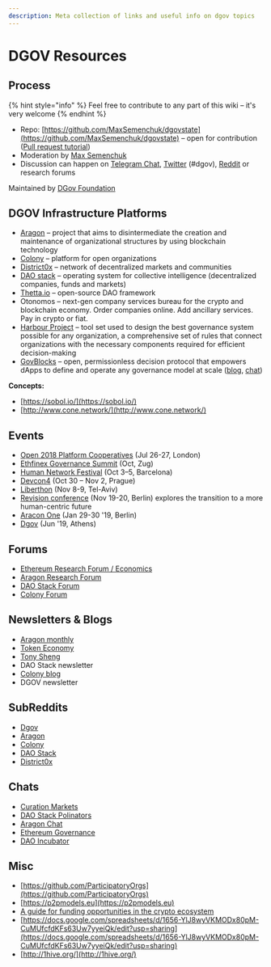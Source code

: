 ```yaml
---
description: Meta collection of links and useful info on dgov topics
---
```


# DGOV Resources

## Process

{% hint style="info" %}
Feel free to contribute to any part of this wiki – it's very welcome
{% endhint %}

* Repo: [https://github.com/MaxSemenchuk/dgovstate](https://github.com/MaxSemenchuk/dgovstate) – open for contribution \([Pull request tutorial](https://www.youtube.com/watch?v=IBYHohWm_5w)\)
* Moderation by [Max Semenchuk](mailto:max.semenchuk@gmail.com)
* Discussion can happen on [Telegram Chat](https://t.me/joinchat/E9cyAw9Ix0g4CS8PNTvR3g), [Twitter](https://twitter.com/hashtag/dgov) \(\#dgov\), [Reddit](https://new.reddit.com/r/dgov/) or research forums

Maintained by [DGov Foundation](https://dgov.foundation/)

## **DGOV Infrastructure Platforms**

* [Aragon](https://aragon.org/) – project that aims to disintermediate the creation and maintenance of organizational structures by using blockchain technology 
* [Colony](https://colony.io/) – platform for open organizations
* [District0x](https://district0x.io/) – network of decentralized markets and communities
* [DAO stack](https://daostack.io/) – operating system for collective intelligence \(decentralized companies, funds and markets\)
* [Thetta.io](https://web.thetta.io/) – open-source DAO framework
* Otonomos – next-gen company services bureau for the crypto and blockchain economy. Order companies online. Add ancillary services. Pay in crypto or fiat.
* [Harbour Project](https://www.harbourproject.io/) – tool set used to design the best governance system possible for any organization, a comprehensive set of rules that connect organizations with the necessary components required for efficient decision-making
* [GovBlocks](https://govblocks.io/) – open, permissionless decision protocol that empowers dApps to define and operate any governance model at scale \([blog](https://medium.com/govblocks/progress-updates/home), [chat](https://t.me/govblocks)\)

**Concepts:**

* [https://sobol.io/](https://sobol.io/)
* [http://www.cone.network/](http://www.cone.network/)

## **Events**

* [Open 2018 Platform Cooperatives](https://2018.open.coop/) \(Jul 26-27, London\)
* ​[Ethfinex Governance Summit](https://summit.ethfinex.com/) \(Oct, Zug\)
* [Human Network Festival](https://humannetworksfestival.ouishare.net/) \(Oct 3–5, Barcelona\)
* [Devcon4](https://devcon4.ethereum.org) \(Oct 30 – Nov 2, Prague\)
* [Liberthon](https://www.liberthon.org/) \(Nov 8-9, Tel-Aviv\)
* [Revision conference](https://revision.io/) \(Nov 19-20, Berlin\) explores the transition to a more human-centric future
* ​[Aracon One](https://aracon.one/) \(Jan 29-30  '19, Berlin\)
* ​[Dgov](https://dgov.earth/) \(Jun '19, Athens\)

## **Forums**

* ​[Ethereum Research Forum / Economics](https://ethresear.ch/c/economics)​
* ​[Aragon Research Forum](https://research.aragon.org/)​
* ​[DAO Stack Forum](https://forum.daostack.io/)​
* [Colony Forum](https://build.colony.io/)

## **Newsletters & Blogs**

* ​[Aragon monthly](https://monthly.aragon.org/)​
* ​[Token Economy](http://weekly.tokeneconomy.co/)​
* ​[Tony Sheng](https://www.tonysheng.com/)​
* DAO Stack newsletter
* [Colony blog](http://blog.colony.io)
* DGOV newsletter

## **SubReddits**

* ​[Dgov](https://new.reddit.com/r/dgov/)​
* ​[Aragon](https://www.reddit.com/r/aragonproject/)​
* ​[Colony](https://www.reddit.com/r/joincolony)​
* ​[DAO Stack](https://www.reddit.com/r/daostack/)​
* ​[District0x](https://www.reddit.com/r/district0x)​

## **Chats**

* ​[Curation Markets](https://gitter.im/Curation-Markets/Lobby)​
* [DAO Stack Polinators](https://t.me/joinchat/HfsmOEXV0YP6P5rGmRBaCQ)
* [Aragon Chat](https://aragon.chat/)
* ​[Ethereum Governance](https://gitter.im/ethereum/governance)​
* ​[DAO Incubator](https://t.me/DAOincubator)​

## **Misc**

* ​[https://github.com/ParticipatoryOrgs](https://github.com/ParticipatoryOrgs)​
* [https://p2pmodels.eu](https://p2pmodels.eu)
* [A guide for funding opportunities in the crypto ecosystem](https://github.com/fredexed/crypto-funding-ops)
* [https://docs.google.com/spreadsheets/d/1656-YlJ8wyVKMODx80pM-CuMUfcfdKFs63Uw7yyeiQk/edit?usp=sharing](https://docs.google.com/spreadsheets/d/1656-YlJ8wyVKMODx80pM-CuMUfcfdKFs63Uw7yyeiQk/edit?usp=sharing)
* [http://1hive.org/](http://1hive.org/)

